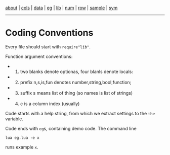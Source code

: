 [about](about.html)  | [cols](cols.html) | [data](data.html) |
[eg](eg.html) | [lib](lib.html) | [num](num.html) | [row](row.html) |
[sample](sample.html) | [sym](sym.html)<hr>

# Coding Conventions

Every file should start with `require"lib"`.

Function argument conventions: 
- 1. two blanks denote optionas, four blanls denote locals:
- 2. prefix n,s,is,fun denotes number,string,bool,function; 
- 3. suffix s means list of thing (so names is list of strings)
- 4. c is a column index (usually)

Code starts with a help string, from which we extract settings to the `the`
variable.

Code ends with `eg`s, containing demo code. The command line

    lua eg.lua -e x

runs example `x`.
